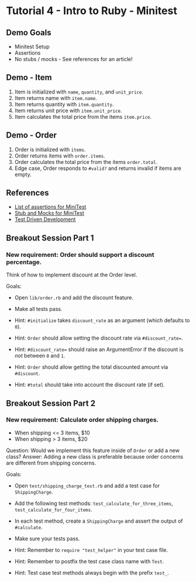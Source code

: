 # Tutorial 4 - Intro to Ruby - Minitest

## Demo Goals

* Minitest Setup
* Assertions
* No stubs / mocks - See references for an article!

## Demo - Item
1. Item is initialized with `name`, `quantity`, and `unit_price`.
1. Item returns name with `item.name`.
1. Item returns quantity with `item.quantity`.
1. Item returns unit price with `item.unit_price`.
1. Item calculates the total price from the items `item.price`.

## Demo - Order
1. Order is initialized with `items`.
1. Order returns items with `order.items`.
1. Order calculates the total price from the items `order.total`.
1. Edge case, Order responds to `#valid?` and returns invalid if items are empty.

## References
* [List of assertions for MiniTest](http://docs.seattlerb.org/minitest/Minitest/Assertions.html)
* [Stub and Mocks for MiniTest](https://semaphoreci.com/community/tutorials/mocking-in-ruby-with-minitest)
* [Test Driven Development](https://en.wikipedia.org/wiki/Test-driven_development)

## Breakout Session Part 1

### New requirement: Order should support a discount percentage.

Think of how to implement discount at the Order level.

Goals:

* Open `lib/order.rb` and add the discount feature.
* Make all tests pass.

* Hint: `#initialize` takes `discount_rate` as an argument (which defaults to `0`).
* Hint: `Order` should allow setting the discount rate via `#discount_rate=`.
* Hint: `#discount_rate=` should raise an ArgumentError if the discount is _not_ between `0` and `1`.
* Hint: `Order` should allow getting the total discounted amount via `#discount`.
* Hint: `#total` should take into account the discount rate (if set).

## Breakout Session Part 2

### New requirement: Calculate order shipping charges.

- When shipping <= 3 items, $10
- When shipping > 3 items, $20

Question: Would we implement this feature inside of `Order` or add a new class?
Answer: Adding a new class is preferable because order concerns are different from shipping concerns.

Goals:

* Open `test/shipping_charge_test.rb` and add a test case for `ShippingCharge`.
* Add the following test methods: `test_calculate_for_three_items`, `test_calculate_for_four_items`.
* In each test method, create a `ShippingCharge` and assert the output of `#calculate`.
* Make sure your tests pass.

* Hint: Remember to `require "test_helper"` in your test case file.
* Hint: Remember to postfix the test case class name with `Test`.
* Hint: Test case test methods always begin with the prefix `test_`.

